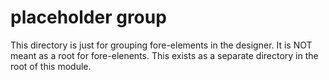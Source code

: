 # placeholder group

This directory is just for grouping fore-elements in the designer. It is NOT meant as a root for fore-elenents. This
exists as a separate directory in the root of this module.